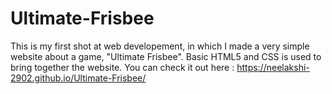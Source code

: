# Ultimate-Frisbee
This is my first shot at web developement, in which I made a very simple website about a game, "Ultimate Frisbee".
Basic HTML5 and CSS is used to bring together the website. 
You can check it out here : https://neelakshi-2902.github.io/Ultimate-Frisbee/
